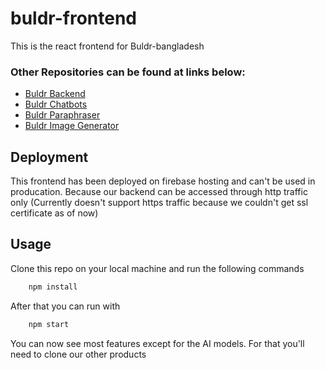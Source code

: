 # buldr-frontend
This is the react frontend for Buldr-bangladesh

### Other Repositories can be found at links below:
- [Buldr Backend](https://github.com/Buldr-Bangladesh/buldr-backend)
- [Buldr Chatbots](https://github.com/Buldr-Bangladesh/buldr-chatbots)
- [Buldr Paraphraser](https://github.com/Buldr-Bangladesh/buldr-paraphraser)
- [Buldr Image Generator](https://github.com/Buldr-Bangladesh/buldr-image-generator)

## Deployment
This frontend has been deployed on firebase hosting and can't be used in producation. Because our backend can be accessed through http traffic only (Currently doesn't support https traffic because we couldn't get ssl certificate as of now)

## Usage 
Clone this repo on your local machine and run the following commands
```bash
    npm install
```
After that you can run with
```bash
    npm start
```
You can now see most features except for the AI models. For that you'll need to clone our other products
